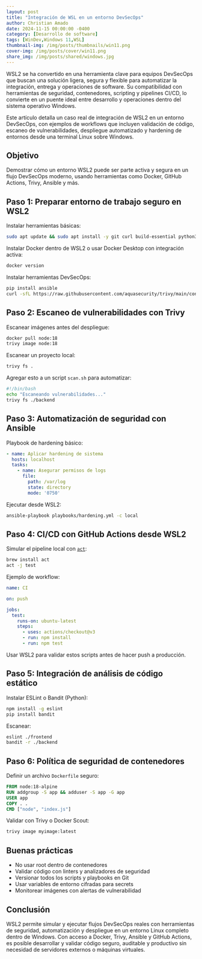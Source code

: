 ```yaml
---
layout: post
title: "Integración de WSL en un entorno DevSecOps"
author: Christian Amado
date: 2024-11-15 00:00:00 -0400
category: [Desarrollo de software]
tags: [WinDev,Windows 11,WSL]
thumbnail-img: /img/posts/thumbnails/win11.png
cover-img: /img/posts/cover/win11.png
share_img: /img/posts/shared/windows.jpg
---
```


WSL2 se ha convertido en una herramienta clave para equipos DevSecOps que buscan una solución ligera, segura y flexible para automatizar la integración, entrega y operaciones de software. Su compatibilidad con herramientas de seguridad, contenedores, scripting y pipelines CI/CD, lo convierte en un puente ideal entre desarrollo y operaciones dentro del sistema operativo Windows.

Este artículo detalla un caso real de integración de WSL2 en un entorno DevSecOps, con ejemplos de workflows que incluyen validación de código, escaneo de vulnerabilidades, despliegue automatizado y hardening de entornos desde una terminal Linux sobre Windows.

<!--more-->

## Objetivo

Demostrar cómo un entorno WSL2 puede ser parte activa y segura en un flujo DevSecOps moderno, usando herramientas como Docker, GitHub Actions, Trivy, Ansible y más.

## Paso 1: Preparar entorno de trabajo seguro en WSL2

Instalar herramientas básicas:

```bash
sudo apt update && sudo apt install -y git curl build-essential python3-pip
```

Instalar Docker dentro de WSL2 o usar Docker Desktop con integración activa:

```bash
docker version
```

Instalar herramientas DevSecOps:

```bash
pip install ansible
curl -sfL https://raw.githubusercontent.com/aquasecurity/trivy/main/contrib/install.sh | sh
```

## Paso 2: Escaneo de vulnerabilidades con Trivy

Escanear imágenes antes del despliegue:

```bash
docker pull node:18
trivy image node:18
```

Escanear un proyecto local:

```bash
trivy fs .
```

Agregar esto a un script `scan.sh` para automatizar:

```bash
#!/bin/bash
echo "Escaneando vulnerabilidades..."
trivy fs ./backend
```

## Paso 3: Automatización de seguridad con Ansible

Playbook de hardening básico:

```yaml
- name: Aplicar hardening de sistema
  hosts: localhost
  tasks:
    - name: Asegurar permisos de logs
      file:
        path: /var/log
        state: directory
        mode: '0750'
```

Ejecutar desde WSL2:

```bash
ansible-playbook playbooks/hardening.yml -c local
```

## Paso 4: CI/CD con GitHub Actions desde WSL2

Simular el pipeline local con [`act`](https://github.com/nektos/act):

```bash
brew install act
act -j test
```

Ejemplo de workflow:

```yaml
name: CI

on: push

jobs:
  test:
    runs-on: ubuntu-latest
    steps:
      - uses: actions/checkout@v3
      - run: npm install
      - run: npm test
```

Usar WSL2 para validar estos scripts antes de hacer push a producción.

## Paso 5: Integración de análisis de código estático

Instalar ESLint o Bandit (Python):

```bash
npm install -g eslint
pip install bandit
```

Escanear:

```bash
eslint ./frontend
bandit -r ./backend
```

## Paso 6: Política de seguridad de contenedores

Definir un archivo `Dockerfile` seguro:

```Dockerfile
FROM node:18-alpine
RUN addgroup -S app && adduser -S app -G app
USER app
COPY . .
CMD ["node", "index.js"]
```

Validar con Trivy o Docker Scout:

```bash
trivy image myimage:latest
```

## Buenas prácticas

- No usar root dentro de contenedores
- Validar código con linters y analizadores de seguridad
- Versionar todos los scripts y playbooks en Git
- Usar variables de entorno cifradas para secrets
- Monitorear imágenes con alertas de vulnerabilidad

## Conclusión

WSL2 permite simular y ejecutar flujos DevSecOps reales con herramientas de seguridad, automatización y despliegue en un entorno Linux completo dentro de Windows. Con acceso a Docker, Trivy, Ansible y GitHub Actions, es posible desarrollar y validar código seguro, auditable y productivo sin necesidad de servidores externos o máquinas virtuales.